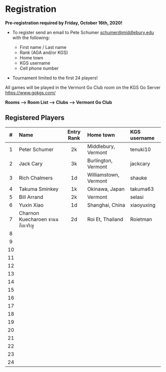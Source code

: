 # Registration

__Pre-registration required by Friday, October 16th, 2020!__

- To register send an email to Pete Schumer [schumer@middlebury.edu](mailto:schumer@middlebury.edu) with the following:
  - First name / Last name
  - Rank (AGA and/or KGS)
  - Home town
  - KGS username
  - Cell phone number

- Tournament limited to the first 24 players!

All games will be played in the Vermont Go Club room on the KGS Go Server https://www.gokgs.com/

__Rooms –> Room List –> Clubs –> Vermont Go Club__

## Registered Players

| #     | Name                           | Entry Rank  | Home town                | KGS username |
| :---: | :--------                      | :---------: | :---                     | :--- |
| 1     | Peter Schumer                  | 2k          | Middlebury, Vermont      | tenuki10 |
| 2     | Jack Cary                      | 3k          | Burlington, Vermont      | jackcary    | 
| 3     | Rich Chalmers	                 | 1d          | Williamstown, Vermont    | shauke     |
| 4     | Takuma Sminkey                 | 1k          | Okinawa, Japan           | takuma63     |
| 5     | Bill Arrand                    | 2k          | Vermont                  | selasi   |
| 6     | Yuxin Xiao                     | 1d          | Shanghai, China          | xiaoyuxing   |
| 7     | Charnon Kuecharoen ชานน กือเจริญ | 2d          | Roi Et, Thailand         | Roietman     |
| 8     |             |             |      |      |
| 9     |             |             |      |      |
| 10    |             |             |      |      |
| 11     |             |             |      |      |
| 12     |             |             |      |      |
| 13     |             |             |      |      |
| 14     |             |             |      |      |
| 15     |             |             |      |      |
| 16     |             |             |      |      |
| 17     |             |             |      |      |
| 18     |             |             |      |      |
| 19     |             |             |      |      |
| 20     |             |             |      |      |
| 21     |             |             |      |      |
| 22     |             |             |      |      |
| 23     |             |             |      |      |
| 24     |             |             |      |      |

